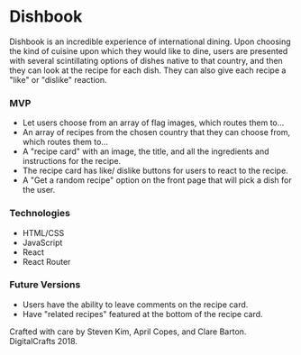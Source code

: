 <h1>Dishbook</h1>
<p>Dishbook is an incredible experience of international dining. Upon choosing the kind of cuisine upon which they would like to dine, users are presented with several scintillating options of dishes native to that country, and then they can look at the recipe for each dish. They can also give each recipe a "like" or "dislike" reaction.</p>

<h3>MVP</h3>
<ul>
    <li>Let users choose from an array of flag images, which routes them to...</li>
    <li>An array of recipes from the chosen country that they can choose from, which routes them to...</li>
    <li>A "recipe card" with an image, the title, and all the ingredients and instructions for the recipe.</li>
    <li>The recipe card has like/ dislike buttons for users to react to the recipe.</li>
    <li>A "Get a random recipe" option on the front page that will pick a dish for the user.</li>
</ul>

<h3>Technologies</h3>
<ul>
    <li>HTML/CSS</li>
    <li>JavaScript</li>
    <li>React</li>
    <li>React Router</li>
</ul>

<h3>Future Versions</h3>
<ul>
    <li>Users have the ability to leave comments on the recipe card.</li>
    <li>Have "related recipes" featured at the bottom of the recipe card.</li>
</ul>

Crafted with care by Steven Kim, April Copes, and Clare Barton.
DigitalCrafts 2018.

